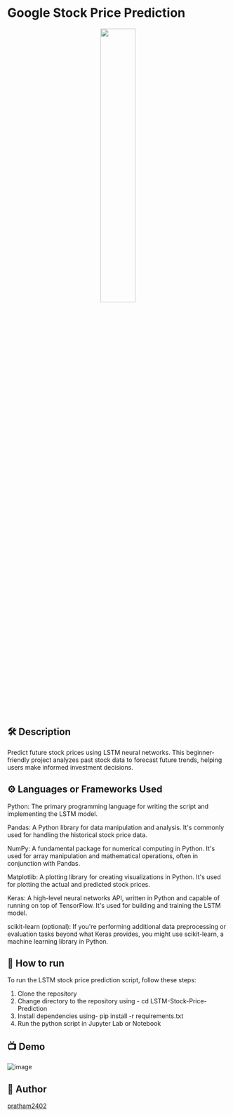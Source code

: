 
# Google Stock Price Prediction

<p align="center">
<img src="https://static.vecteezy.com/system/resources/previews/008/089/798/original/financial-future-price-prediction-or-the-future-price-trend-of-the-stock-market-or-crypto-currency-investing-in-the-unpredictable-uncertainty-vector.jpg" width=40% height=40%>


## 🛠️ Description
<!--Remove the below lines and add yours -->
Predict future stock prices using LSTM neural networks. This beginner-friendly project analyzes past stock data to forecast future trends, helping users make informed investment decisions.

## ⚙️ Languages or Frameworks Used
<!--Remove the below lines and add yours -->
Python: The primary programming language for writing the script and implementing the LSTM model.

Pandas: A Python library for data manipulation and analysis. It's commonly used for handling the historical stock price data.

NumPy: A fundamental package for numerical computing in Python. It's used for array manipulation and mathematical operations, often in conjunction with Pandas.

Matplotlib: A plotting library for creating visualizations in Python. It's used for plotting the actual and predicted stock prices.

Keras: A high-level neural networks API, written in Python and capable of running on top of TensorFlow. It's used for building and training the LSTM model.

scikit-learn (optional): If you're performing additional data preprocessing or evaluation tasks beyond what Keras provides, you might use scikit-learn, a machine learning library in Python.

## 🌟 How to run
<!--Remove the below lines and add yours -->
To run the LSTM stock price prediction script, follow these steps:
1) Clone the repository
2) Change directory to the repository using - cd LSTM-Stock-Price-Prediction
3) Install dependencies using- pip install -r requirements.txt
4) Run the python script in Jupyter Lab or Notebook

## 📺 Demo
![image](https://github.com/pratham2402/LSTM-Stock-Price-Prediction/assets/125042746/8c587285-bf13-46fe-95ba-6197677799e6)

## 🤖 Author
[pratham2402](https://github.com/pratham2402)

